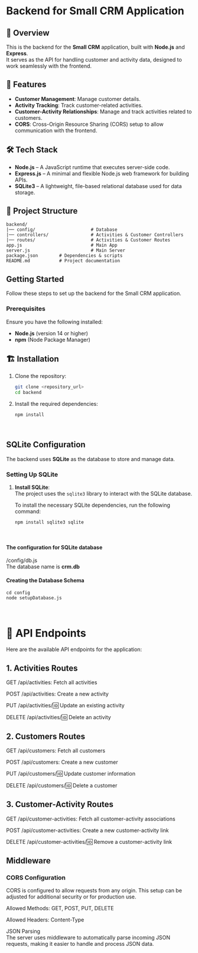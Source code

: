 # Backend for Small CRM Application

## 🚀 Overview
This is the backend for the **Small CRM** application, built with **Node.js** and **Express**. <br>
It serves as the API for handling customer and activity data, designed to work seamlessly with the frontend.

## 📌 Features
- **Customer Management**: Manage customer details.
- **Activity Tracking**: Track customer-related activities.
- **Customer-Activity Relationships**: Manage and track activities related to customers.
- **CORS**: Cross-Origin Resource Sharing (CORS) setup to allow communication with the frontend.

## 🛠️ Tech Stack
- **Node.js** – A JavaScript runtime that executes server-side code.
- **Express.js** – A minimal and flexible Node.js web framework for building APIs.
- **SQLite3** – A lightweight, file-based relational database used for data storage.
  
## 📂 Project Structure
```
backend/
|── config/                     # Database
|── controllers/                # Activities & Customer Controllers
|── routes/                     # Activities & Customer Routes
app.js                          # Main App
server.js                       # Main Server
package.json        # Dependencies & scripts
README.md           # Project documentation
```

## Getting Started

Follow these steps to set up the backend for the Small CRM application.

### Prerequisites

Ensure you have the following installed:

- **Node.js** (version 14 or higher)
- **npm** (Node Package Manager)

## 🏗️ Installation

1. Clone the repository:

   ```bash
   git clone <repository_url>
   cd backend
2. Install the required dependencies:

    ```bash
    npm install
<br>

## SQLite Configuration

The backend uses **SQLite** as the database to store and manage data.

### Setting Up SQLite

1. **Install SQLite**:  
   The project uses the `sqlite3` library to interact with the SQLite database.

   To install the necessary SQLite dependencies, run the following command:

   ```bash
   npm install sqlite3 sqlite
<br>

#### The configuration for SQLite database
/config/db.js 
<br>
The database name is <strong> crm.db </strong>
#### Creating the Database Schema

    
    cd config
    node setupDatabase.js
<br>  

# 🔗 API Endpoints
Here are the available API endpoints for the application:

## 1. Activities Routes <br>
GET /api/activities: Fetch all activities

POST /api/activities: Create a new activity

PUT /api/activities/:id: Update an existing activity

DELETE /api/activities/:id: Delete an activity

## 2. Customers Routes <br>
GET /api/customers: Fetch all customers

POST /api/customers: Create a new customer

PUT /api/customers/:id: Update customer information

DELETE /api/customers/:id: Delete a customer

## 3. Customer-Activity Routes
GET /api/customer-activities: Fetch all customer-activity associations

POST /api/customer-activities: Create a new customer-activity link

DELETE /api/customer-activities/:id: Remove a customer-activity link

## Middleware
### CORS Configuration <br>
CORS is configured to allow requests from any origin. This setup can be adjusted for additional security or for production use.

Allowed Methods: GET, POST, PUT, DELETE

Allowed Headers: Content-Type

JSON Parsing <br>
The server uses middleware to automatically parse incoming JSON requests, making it easier to handle and process JSON data.

